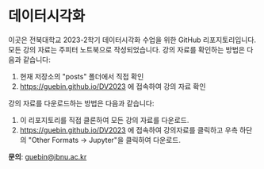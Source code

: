 # 데이터시각화 

이곳은 전북대학교 2023-2학기 데이터시각화 수업을 위한 GitHub 리포지토리입니다. 모든 강의 자료는 주피터 노트북으로 작성되었습니다. 강의 자료를 확인하는 방법은 다음과 같습니다:

1. 현재 저장소의 "posts" 폴더에서 직접 확인
2. https://guebin.github.io/DV2023 에 접속하여 강의 자료 확인

강의 자료를 다운로드하는 방법은 다음과 같습니다:

1. 이 리포지토리를 직접 클론하여 모든 강의 자료를 다운로드.
2. https://guebin.github.io/DV2023 에 접속하여 강의자료를 클릭하고 우측 하단의 "Other Formats -> Jupyter"을 클릭하여 다운로드. 

**문의**: guebin@jbnu.ac.kr